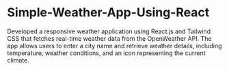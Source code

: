 # Simple-Weather-App-Using-React
Developed a responsive weather application using React.js and Tailwind CSS that fetches real-time weather data from the OpenWeather API. The app allows users to enter a city name and retrieve weather details, including temperature, weather conditions, and an icon representing the current climate.
